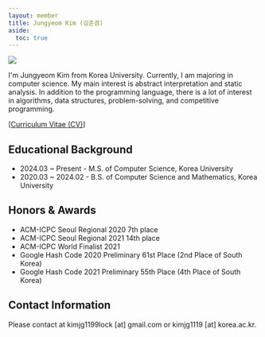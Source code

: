 ```yaml
---
layout: member
title: Jungyeom Kim (김준겸)
aside:
  toc: true
---
```


<img src="/assets/images/members/jungyeom.kim.jpg" class="profile-img">

I'm Jungyeom Kim from Korea University. Currently, I am majoring in computer science. My main interest is abstract interpretation and static analysis. In addition to the programming language, there is a lot of interest in algorithms, data structures, problem-solving, and competitive programming.

[[Curriculum Vitae (CV)](/assets/data/cv/cv_jungyeom_kim.pdf)]

<div style="clear: right;"></div>

## Educational Background
- 2024.03 ~ Present - M.S. of Computer Science, Korea University
- 2020.03 ~ 2024.02 - B.S. of Computer Science and Mathematics, Korea University

## Honors & Awards
- ACM-ICPC Seoul Regional 2020 7th place
- ACM-ICPC Seoul Regional 2021 14th place
- ACM-ICPC World Finalist 2021
- Google Hash Code 2020 Preliminary 61st Place (2nd Place of South Korea)
- Google Hash Code 2021 Preliminary 55th Place (4th Place of South Korea)

## Contact Information
Please contact at kimjg1199lock [at] gmail.com or kimjg1119 [at] korea.ac.kr.
